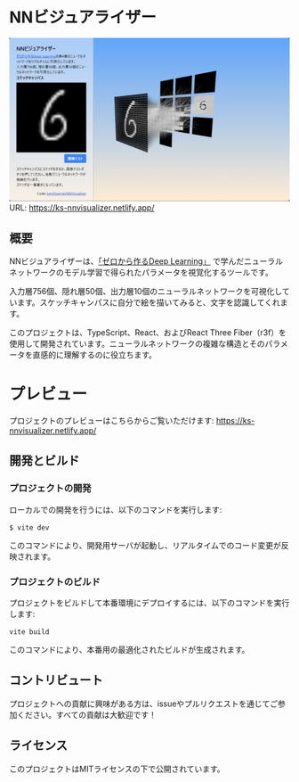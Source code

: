 # NNビジュアライザー

[![代替テキスト](./thumbnail.png)](https://ks-nnvisualizer.netlify.app/)
URL: https://ks-nnvisualizer.netlify.app/

## 概要

NNビジュアライザーは、[「ゼロから作るDeep Learning」](https://www.amazon.co.jp/dp/4873117585?ref_=cm_sw_r_cp_ud_dp_D4WTQD6YZC7XPRNG5K9V) で学んだニューラルネットワークのモデル学習で得られたパラメータを視覚化するツールです。

入力層756個、隠れ層50個、出力層10個のニューラルネットワークを可視化しています。スケッチキャンパスに自分で絵を描いてみると、文字を認識してくれます。

このプロジェクトは、TypeScript、React、およびReact Three Fiber（r3f）を使用して開発されています。ニューラルネットワークの複雑な構造とそのパラメータを直感的に理解するのに役立ちます。

# プレビュー

プロジェクトのプレビューはこちらからご覧いただけます: https://ks-nnvisualizer.netlify.app/

## 開発とビルド

### プロジェクトの開発

ローカルでの開発を行うには、以下のコマンドを実行します:

```
$ vite dev
```

このコマンドにより、開発用サーバが起動し、リアルタイムでのコード変更が反映されます。

### プロジェクトのビルド

プロジェクトをビルドして本番環境にデプロイするには、以下のコマンドを実行します:

```
vite build
```

このコマンドにより、本番用の最適化されたビルドが生成されます。

## コントリビュート

プロジェクトへの貢献に興味がある方は、issueやプルリクエストを通じてご参加ください。すべての貢献は大歓迎です！

## ライセンス

このプロジェクトはMITライセンスの下で公開されています。

